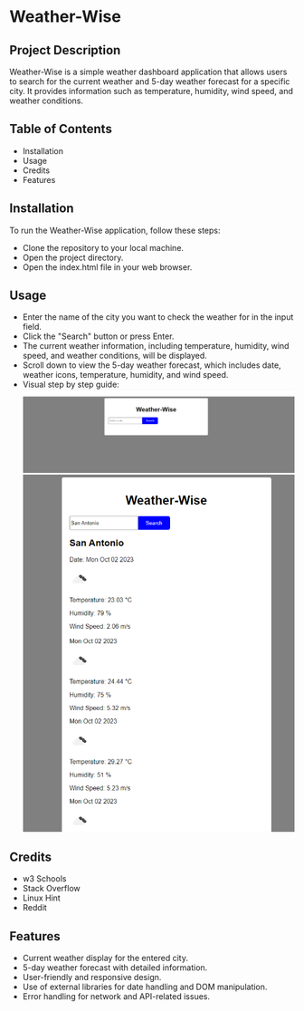 # Weather-Wise

## Project Description
Weather-Wise is a simple weather dashboard application that allows users to search for the current weather and 5-day weather forecast for a specific city. It provides information such as temperature, humidity, wind speed, and weather conditions.

## Table of Contents
- Installation
- Usage
- Credits
- Features

## Installation
To run the Weather-Wise application, follow these steps:

- Clone the repository to your local machine.
- Open the project directory.
- Open the index.html file in your web browser.

## Usage
- Enter the name of the city you want to check the weather for in the input field.
- Click the "Search" button or press Enter.
- The current weather information, including temperature, humidity, wind speed, and weather conditions, will be displayed.
- Scroll down to view the 5-day weather forecast, which includes date, weather icons, temperature, humidity, and wind speed.
- Visual step by step guide: 
![stepBystep](./assets/images/Start-page.png)
![stepBystep](./assets/images/5-day-forecast.png)

## Credits

- w3 Schools
- Stack Overflow
- Linux Hint
- Reddit


## Features
- Current weather display for the entered city.
- 5-day weather forecast with detailed information.
- User-friendly and responsive design.
- Use of external libraries for date handling and DOM manipulation.
- Error handling for network and API-related issues.
